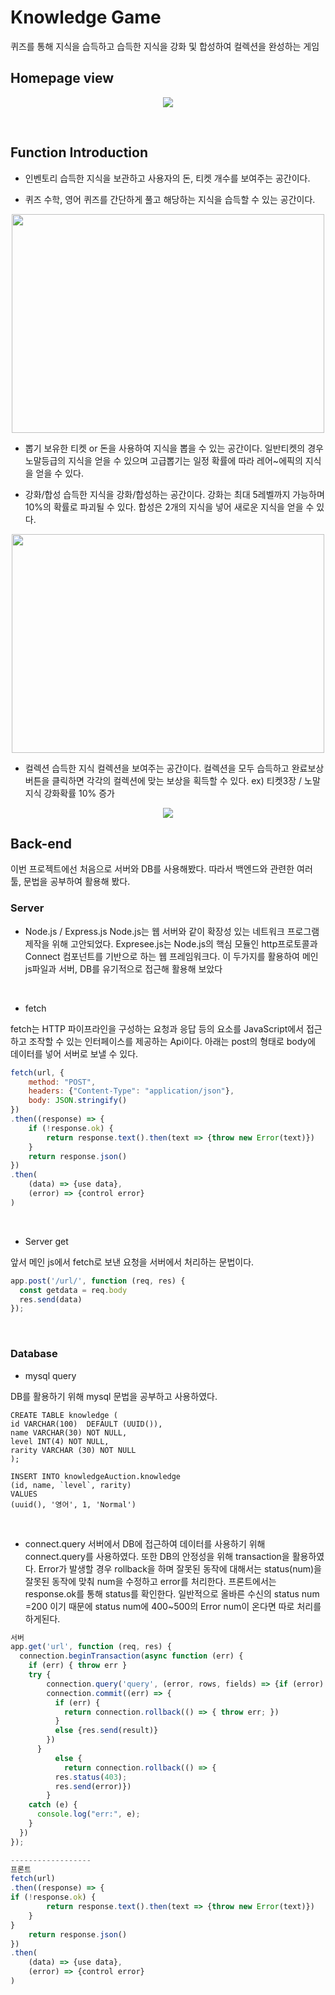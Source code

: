 # Knowledge Game
퀴즈를 통해 지식을 습득하고 
습득한 지식을 강화 및 합성하여 컬렉션을 완성하는 게임

## Homepage view
 <p align="center"><img src = './readme_image/main.JPG'></p>
<br>

## Function Introduction
- 인벤토리
습득한 지식을 보관하고 사용자의 돈, 티켓 개수를 보여주는 공간이다.

- 퀴즈
수학, 영어 퀴즈를 간단하게 풀고 해당하는 지식을 습득할 수 있는 공간이다.
 <p align="center"><img src = './readme_image/quiz.JPG'{: width="500" height="350"}></p>

- 뽑기
보유한 티켓 or 돈을 사용하여 지식을 뽑을 수 있는 공간이다.
일반티켓의 경우 노말등급의 지식을 얻을 수 있으며 고급뽑기는
일정 확률에 따라 레어~에픽의 지식을 얻을 수 있다.

- 강화/합성
습득한 지식을 강화/합성하는 공간이다.
강화는 최대 5레벨까지 가능하며 10%의 확률로 파괴될 수 있다.
합성은 2개의 지식을 넣어 새로운 지식을 얻을 수 있다.
 <p align="center"><img src = './readme_image/edit.JPG'{: width="500" height="350"}></p>

- 컬렉션
습득한 지식 컬렉션을 보여주는 공간이다.
컬렉션을 모두 습득하고 완료보상 버튼을 클릭하면 각각의 컬렉션에 맞는
보상을 획득할 수 있다. ex) 티켓3장 / 노말지식 강화확률 10% 증가
 <p align="center"><img src = './readme_image/collection.JPG'></p>


 ## Back-end
이번 프로젝트에선 처음으로 서버와 DB를 사용해봤다. 
따라서 백엔드와 관련한 여러 툴, 문법을 공부하여 활용해 봤다.
<br>

### Server
 - Node.js / Express.js
Node.js는 웹 서버와 같이 확장성 있는 네트워크 프로그램 제작을 위해 고안되었다.
Expresee.js는 Node.js의 핵심 모듈인 http프로토콜과 Connect 컴포넌트를 기반으로 하는 웹 프레임워크다.
이 두가지를 활용하여 메인 js파일과 서버, DB를 유기적으로 접근해 활용해 보았다
<br>

- fetch

fetch는 HTTP 파이프라인을 구성하는 요청과 응답 등의 요소를
JavaScript에서 접근하고 조작할 수 있는 인터페이스를 제공하는 Api이다.
아래는 post의 형태로 body에 데이터를 넣어 서버로 보낼 수 있다.

```js
fetch(url, {
    method: "POST",
    headers: {"Content-Type": "application/json"},
    body: JSON.stringify()
})
.then((response) => {
    if (!response.ok) {
        return response.text().then(text => {throw new Error(text)})
    }
    return response.json()
})
.then(
    (data) => {use data},
    (error) => {control error}
)
```
<br>

- Server get
 
앞서 메인 js에서 fetch로 보낸 요청을 서버에서 처리하는 문법이다.
```js
app.post('/url/', function (req, res) {
  const getdata = req.body
  res.send(data)
});
```
<br>

### Database

- mysql query
 
DB를 활용하기 위해 mysql 문법을 공부하고 사용하였다.
```mysql
CREATE TABLE knowledge (
id VARCHAR(100)  DEFAULT (UUID()),
name VARCHAR(30) NOT NULL,
level INT(4) NOT NULL,
rarity VARCHAR (30) NOT NULL
);

INSERT INTO knowledgeAuction.knowledge
(id, name, `level`, rarity)
VALUES
(uuid(), '영어', 1, 'Normal')
```
<br>

- connect.query
서버에서 DB에 접근하여 데이터를 사용하기 위해 connect.query를 사용하였다.
또한 DB의 안정성을 위해 transaction을 활용하였다.
Error가 발생할 경우 rollback을 하며 잘못된 동작에 대해서는
status(num)을 잘못된 동작에 맞춰 num을 수정하고 error를 처리한다.
프론트에서는 response.ok를 통해 status를 확인한다. 일반적으로 올바른 수신의 status num =200 이기
때문에 status num에 400~500의 Error num이 온다면 따로 처리를 하게된다.  
```js
서버
app.get('url', function (req, res) {
  connection.beginTransaction(async function (err) {
    if (err) { throw err }
    try {
        connection.query('query', (error, rows, fields) => {if (error) throw error;});
        connection.commit((err) => {
          if (err) {
            return connection.rollback(() => { throw err; })
          }
          else {res.send(result)}
        })
      }
          else {
            return connection.rollback(() => {
          res.status(403);
          res.send(error)})
        }
    catch (e) {
      console.log("err:", e);
    }
  })
});

------------------
프론트
fetch(url)
.then((response) => {
if (!response.ok) {
        return response.text().then(text => {throw new Error(text)})
    }
}
    return response.json()
})
.then(
    (data) => {use data},
    (error) => {control error}
)
```
